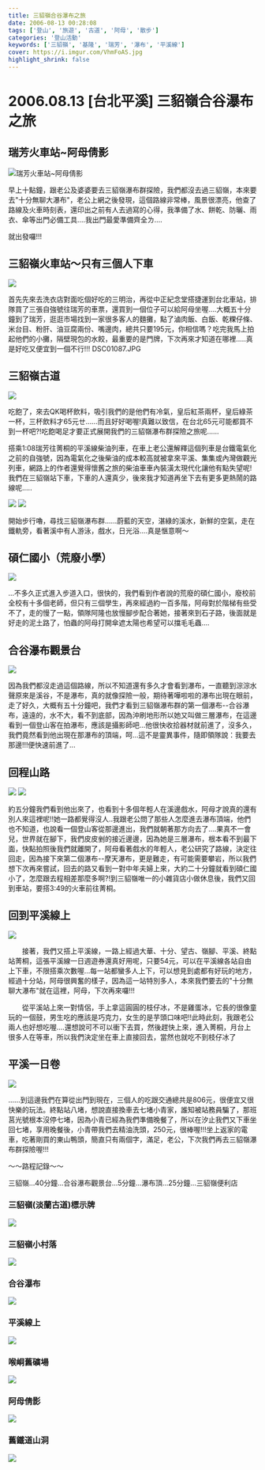 ```yaml
---
title: 三貂嶺合谷瀑布之旅
date: 2006-08-13 00:28:08
tags: ['登山', '旅遊', '古道', '阿母', '散步']
categories: '登山活動'
keywords: ['三貂嶺', '基隆', '瑞芳', '瀑布', '平溪線']
cover: https://i.imgur.com/VhmFoAS.jpg
highlight_shrink: false
---
```


# 2006.08.13 [台北平溪] 三貂嶺合谷瀑布之旅
## 瑞芳火車站~阿母倩影
![瑞芳火車站~阿母倩影](https://i.imgur.com/VhmFoAS.jpg)

早上十點鐘，跟老公及婆婆要去三貂嶺瀑布群探險，我們都沒去過三貂嶺，本來要去"十分無聊大瀑布"，老公上網之後發現，這個路線非常棒，風景很漂亮，他查了路線及火車時刻表，還印出之前有人去過寫的心得，我準備了水、餅乾、防曬、雨衣、傘等出門必備工具....我出門最愛準備齊全ㄌ....

就出發囉!!!

## 三貂嶺火車站～只有三個人下車
![](https://imgur.com/10FQ6Nt.jpg)

首先先來去洗衣店對面吃個好吃的三明治，再從中正紀念堂搭捷運到台北車站，排隊買了三張自強號往瑞芳的車票，還買到一個位子可以給阿母坐喔....大概五十分鐘到了瑞芳，逛逛市場找到一家很多客人的麵攤，點了滷肉飯、白飯、乾粿仔條、米台目、粉肝、油豆腐兩份、嘴邊肉，總共只要195元，你相信嗎？吃完我馬上拍起他們的小攤，隔壁現包的水餃，最重要的是門牌，下次再來才知道在哪裡.....真是好吃又便宜到一個不行!!!
DSC01087.JPG

## 三貂嶺古道
![](https://imgur.com/4ZMjlGy.jpg)

吃飽了，來去QK喝杯飲料，吸引我們的是他們有冷氣，皇后紅茶兩杯，皇后綠茶一杯，三杯飲料才65元ㄝ......而且好好喝喔!真難以致信，在台北65元可能都買不到一杯吧?!吃飽喝足才要正式展開我們的三貂嶺瀑布群探險之旅呢......

搭乘1:08瑞芳往菁桐的平溪線柴油列車，在車上老公還解釋這個列車是台鐵電氣化之前的自強號，因為電氣化之後柴油的成本較高就被拿來平溪、集集或內灣做觀光列車，網路上的作者還覺得懷舊之旅的柴油車車內裝潢太現代化讓他有點失望呢!我們在三貂嶺站下車，下車的人還真少，後來我才知道再坐下去有更多更熱鬧的路線呢.....

![](https://imgur.com/nT1boDV.jpg)
![](https://imgur.com/aKDiTQc.jpg)

開始步行嚕，尋找三貂嶺瀑布群......蔚藍的天空，湛綠的溪水，新鮮的空氣，走在鐵軌旁，看著溪中有人游泳，戲水，日光浴....真是愜意啊～

## 碩仁國小（荒廢小學）
![](https://imgur.com/jZ1kJ31.jpg)

...不多久正式進入步道入口，很快的，我們看到作者說的荒廢的碩仁國小，廢校前全校有十多個老師，但只有三個學生，再來經過約一百多階，阿母對於階梯有些受不了，走的慢了一點，領隊阿隆也放慢腳步配合著她，接著來到石子路，後面就是好走的泥土路了，怕蟲的阿母打開傘遮太陽也希望可以擋毛毛蟲....

## 合谷瀑布觀景台
![](https://imgur.com/eIsQ5rd.jpg)

因為我們都沒走過這個路線，所以不知道還有多久才會看到瀑布，一直聽到淙淙水聲原來是溪谷，不是瀑布，真的就像探險一般，期待著嘩啦啦的瀑布出現在眼前，走了好久，大概有五十分鐘吧，我們才看到三貂嶺瀑布群的第一個瀑布--合谷瀑布，遠遠的，水不大，看不到底部，因為沖刷地形所以她又叫做三層瀑布，在這邊看到一個登山客在拍瀑布，應該是攝影師吧...他很快收拾器材就前進了，沒多久，我們竟然看到他出現在那瀑布的頂端，呵...這不是靈異事件，隨即領隊說：我要去那邊!!!便快速前進了...

## 回程山路
![](https://i.imgur.com/BJRPaqy.jpg)
![](https://imgur.com/e1SjIt1.jpg)

約五分鐘我們看到他出來了，也看到十多個年輕人在溪邊戲水，阿母才說真的還有別人來這裡呢!!她一路都覺得沒人..我跟老公問了那些人怎麼進去瀑布頂端，他們也不知道，也說看一個登山客從那邊進出，我們就朝著那方向去了....果真不一會兒，世界就在腳下，我們皮皮剉的接近邊邊，因為她是三層瀑布，根本看不到最下面，快點拍照後我們就離開了，阿母看著戲水的年輕人，老公研究了路線，決定往回走，因為接下來第二個瀑布--摩天瀑布，更是難走，有可能需要攀岩，所以我們想下次再來嘗試，回去的路又看到一對中年夫婦上來，大約二十分鐘就看到碩仁國小了，怎麼跟去程相差那麼多啊?!到三貂嶺唯一的小雜貨店小做休息後，我們又回到車站，要搭3:49的火車前往菁桐。

## 回到平溪線上
![](https://i.imgur.com/U1Atx5T.jpg)

　　接著，我們又搭上平溪線，一路上經過大華、十分、望古、嶺腳、平溪、終點站菁桐，這張平溪線一日週遊券還真好用呢，只要54元，可以在平溪線各站自由上下車，不限搭乘次數喔...每一站都蠻多人上下，可以想見到處都有好玩的地方，經過十分站，阿母很興奮的樣子，因為這一站特別多人，本來我們要去的"十分無聊大瀑布"就在這裡，阿母，下次再來囉!!!

　　從平溪站上來一對情侶，手上拿這圓圓的枝仔冰，不是雞蛋冰，它長的很像童玩的一個鼓，男生吃的應該是巧克力，女生的是芋頭口味吧!!此時此刻，我跟老公兩人也好想吃喔....還想說可不可以衝下去買，然後趕快上來，進入菁桐，月台上很多人在等車，所以我們決定坐在車上直接回去，當然也就吃不到枝仔冰了

## 平溪一日卷
![](https://i.imgur.com/1n87uwp.jpg)

......到這邊我們在算從出門到現在，三個人的吃跟交通總共是806元，很便宜又很快樂的玩法。終點站八堵，想說直接換車去七堵小青家，誰知被站務員騙了，那班莒光號根本沒停七堵，因為小青已經為我們準備晚餐了，所以在汐止我們又下車坐回七堵，享用晚餐後，小青帶我們去精油洗頭，250元，很棒喔!!!坐上返家的電車，吃著剛買的東山鴨頭，簡直只有兩個字，滿足，老公，下次我們再去三貂嶺瀑布群探險喔!!!

～～路程記錄～～
<div class="note info flat"> 三貂嶺…40分鐘…合谷瀑布觀景台…5分鐘…瀑布頂…25分鐘…三貂嶺便利店 </div>

### 三貂嶺(淡蘭古道)標示牌
![](https://i.imgur.com/W64jodl.jpg)
### 三貂嶺小村落
![](https://i.imgur.com/VA6cFdt.jpg)

### 合谷瀑布 　　　　　　　　　　　　　　　　　　　　　
![](https://i.imgur.com/EBYwjQx.jpg)

### 平溪線上
![](https://i.imgur.com/9JxLwlq.jpg)

### 喉峒舊礦場
![](https://i.imgur.com/8R9fN3j.jpg)

### 阿母倩影
![](https://i.imgur.com/egkJltb.jpg)


### 舊鐵道山洞
![](https://i.imgur.com/wSO7XOg.jpg)